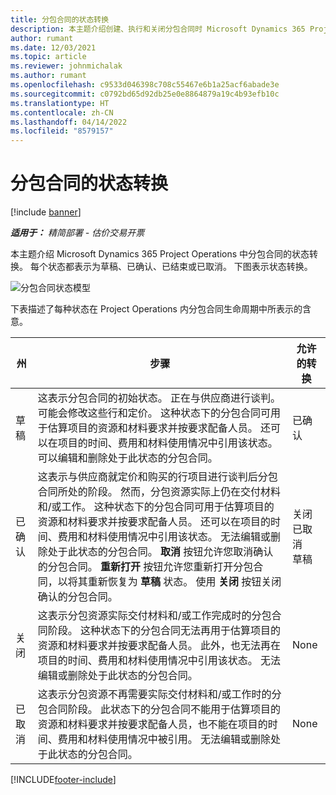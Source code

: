 ```yaml
---
title: 分包合同的状态转换
description: 本主题介绍创建、执行和关闭分包合同时 Microsoft Dynamics 365 Project Operations 中分包合同的状态转换。
author: rumant
ms.date: 12/03/2021
ms.topic: article
ms.reviewer: johnmichalak
ms.author: rumant
ms.openlocfilehash: c9533d046398c708c55467e6b1a25acf6abade3e
ms.sourcegitcommit: c0792bd65d92db25e0e8864879a19c4b93efb10c
ms.translationtype: HT
ms.contentlocale: zh-CN
ms.lasthandoff: 04/14/2022
ms.locfileid: "8579157"
---
```

# <a name="state-transitions-on-a-subcontract"></a>分包合同的状态转换 

[!include [banner](../../includes/dataverse-preview.md)]

_**适用于：** 精简部署 - 估价交易开票_

本主题介绍 Microsoft Dynamics 365 Project Operations 中分包合同的状态转换。 每个状态都表示为草稿、已确认、已结束或已取消。 下图表示状态转换。

![分包合同状态模型](../media/SubconStates.png)  

下表描述了每种状态在 Project Operations 内分包合同生命周期中所表示的含意。

| 州 | 步骤 | 允许的转换 |
| --- | --- | --- |
| 草稿 | 这表示分包合同的初始状态。 正在与供应商进行谈判。 可能会修改这些行和定价。 这种状态下的分包合同可用于估算项目的资源和材料要求并按要求配备人员。 还可以在项目的时间、费用和材料使用情况中引用该状态。 可以编辑和删除处于此状态的分包合同。 | 已确认 |
| 已确认 | 这表示与供应商就定价和购买的行项目进行谈判后分包合同所处的阶段。 然而，分包资源实际上仍在交付材料和/或工作。 这种状态下的分包合同可用于估算项目的资源和材料要求并按要求配备人员。 还可以在项目的时间、费用和材料使用情况中引用该状态。 无法编辑或删除处于此状态的分包合同。 **取消** 按钮允许您取消确认的分包合同。 **重新打开** 按钮允许您重新打开分包合同，以将其重新恢复为 **草稿** 状态。 使用 **关闭** 按钮关闭确认的分包合同。 | 关闭 <br> 已取消 <br> 草稿 |
| 关闭 | 这表示分包资源实际交付材料和/或工作完成时的分包合同阶段。 这种状态下的分包合同无法再用于估算项目的资源和材料要求并按要求配备人员。 此外，也无法再在项目的时间、费用和材料使用情况中引用该状态。 无法编辑或删除处于此状态的分包合同。 | None |
| 已取消 | 这表示分包资源不再需要实际交付材料和/或工作时的分包合同阶段。 此状态下的分包合同不能用于估算项目的资源和材料要求并按要求配备人员，也不能在项目的时间、费用和材料使用情况中被引用。 无法编辑或删除处于此状态的分包合同。 | None |


[!INCLUDE[footer-include](../../includes/footer-banner.md)]
